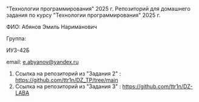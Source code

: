 "Технологии программирования" 2025 г.
Репозиторий для домашнего задания по курсу "Технологии программирования" 2025 г.

ФИО:
Абянов Эмиль Нариманович

Группа:

ИУ3-42Б

email:
e.abyanov@yandex.ru


1. Ссылка на репозиторий из "Задания 2" : https://github.com/ttr1n/DZ_TP/tree/main
2. Ссылка на репозиторий из "Задания 3" : https://github.com/ttr1n/DZ-LABA

